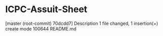 # ICPC-Assuit-Sheet
[master (root-commit) 70dcdd7] Description
 1 file changed, 1 insertion(+)
 create mode 100644 README.md
